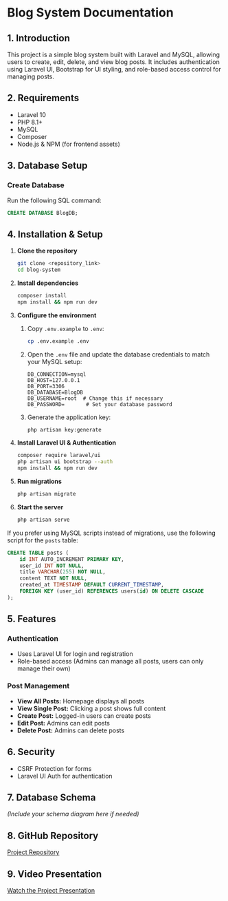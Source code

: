 # Blog System Documentation

## 1. Introduction

This project is a simple blog system built with Laravel and MySQL, allowing users to create, edit, delete, and view blog posts. It includes authentication using Laravel UI, Bootstrap for UI styling, and role-based access control for managing posts.

## 2. Requirements

- Laravel 10
- PHP 8.1+
- MySQL
- Composer
- Node.js & NPM (for frontend assets)

## 3. Database Setup

### Create Database
Run the following SQL command:

```sql
CREATE DATABASE BlogDB;
```

## 4. Installation & Setup

1. **Clone the repository**
   ```sh
   git clone <repository_link>
   cd blog-system
   ```

2. **Install dependencies**
   ```sh
   composer install
   npm install && npm run dev
   ```

3. **Configure the environment**
   1. Copy `.env.example` to `.env`:
      ```sh
      cp .env.example .env
      ```
   2. Open the `.env` file and update the database credentials to match your MySQL setup:
      ```env
      DB_CONNECTION=mysql
      DB_HOST=127.0.0.1
      DB_PORT=3306
      DB_DATABASE=BlogDB
      DB_USERNAME=root  # Change this if necessary
      DB_PASSWORD=       # Set your database password
      ```
   3. Generate the application key:
      ```sh
      php artisan key:generate
      ```

4. **Install Laravel UI & Authentication**
   ```sh
   composer require laravel/ui
   php artisan ui bootstrap --auth
   npm install && npm run dev
   ```

5. **Run migrations**
   ```sh
   php artisan migrate
   ```

6. **Start the server**
   ```sh
   php artisan serve
   ```

If you prefer using MySQL scripts instead of migrations, use the following script for the `posts` table:

```sql
CREATE TABLE posts (
    id INT AUTO_INCREMENT PRIMARY KEY,
    user_id INT NOT NULL,
    title VARCHAR(255) NOT NULL,
    content TEXT NOT NULL,
    created_at TIMESTAMP DEFAULT CURRENT_TIMESTAMP,
    FOREIGN KEY (user_id) REFERENCES users(id) ON DELETE CASCADE
);
```

## 5. Features

### Authentication
- Uses Laravel UI for login and registration
- Role-based access (Admins can manage all posts, users can only manage their own)

### Post Management
- **View All Posts:** Homepage displays all posts
- **View Single Post:** Clicking a post shows full content
- **Create Post:** Logged-in users can create posts
- **Edit Post:** Admins can edit posts
- **Delete Post:** Admins can delete posts

## 6. Security
- CSRF Protection for forms
- Laravel UI Auth for authentication

## 7. Database Schema
*(Include your schema diagram here if needed)*

## 8. GitHub Repository
[Project Repository](https://github.com/abdelsalamMahmoud/blog.git)

## 9. Video Presentation
[Watch the Project Presentation](https://youtu.be/6QPey813mh8)
